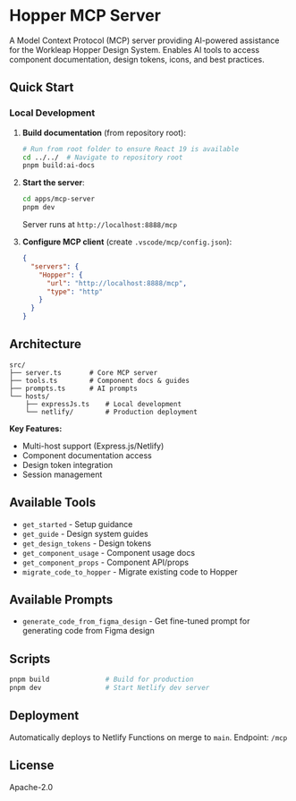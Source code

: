 # Hopper MCP Server

A Model Context Protocol (MCP) server providing AI-powered assistance for the Workleap Hopper Design System. Enables AI tools to access component documentation, design tokens, icons, and best practices.

## Quick Start

### Local Development

1. **Build documentation** (from repository root):

   ```bash
   # Run from root folder to ensure React 19 is available
   cd ../../  # Navigate to repository root
   pnpm build:ai-docs
   ```

2. **Start the server**:

   ```bash
   cd apps/mcp-server
   pnpm dev
   ```

   Server runs at `http://localhost:8888/mcp`

3. **Configure MCP client** (create `.vscode/mcp/config.json`):

   ```json
   {
     "servers": {
       "Hopper": {
         "url": "http://localhost:8888/mcp",
         "type": "http"
       }
     }
   }
   ```

## Architecture

```text
src/
├── server.ts       # Core MCP server
├── tools.ts        # Component docs & guides
├── prompts.ts      # AI prompts
└── hosts/
    ├── expressJs.ts    # Local development
    └── netlify/        # Production deployment
```

**Key Features:**

- Multi-host support (Express.js/Netlify)
- Component documentation access
- Design token integration
- Session management

## Available Tools

- `get_started` - Setup guidance
- `get_guide` - Design system guides
- `get_design_tokens` - Design tokens
- `get_component_usage` - Component usage docs
- `get_component_props` - Component API/props
- `migrate_code_to_hopper` - Migrate existing code to Hopper

## Available Prompts

- `generate_code_from_figma_design` - Get fine-tuned prompt for generating code from Figma design

## Scripts

```bash
pnpm build              # Build for production
pnpm dev                # Start Netlify dev server
```

## Deployment

Automatically deploys to Netlify Functions on merge to `main`. Endpoint: `/mcp`

## License

Apache-2.0
